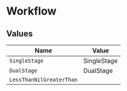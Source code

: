 # Workflow


## Values

| Name                     | Value                    |
| ------------------------ | ------------------------ |
| `SingleStage`            | SingleStage              |
| `DualStage`              | DualStage                |
| `LessThanNilGreaterThan` | <nil>                    |